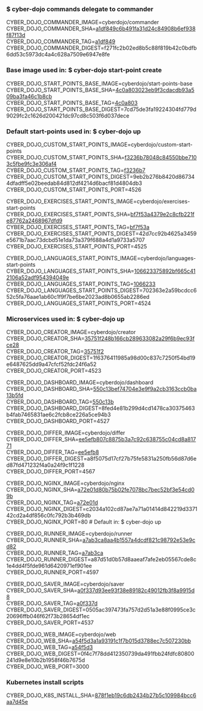 ### $ cyber-dojo commands delegate to commander

CYBER_DOJO_COMMANDER_IMAGE=cyberdojo/commander  
CYBER_DOJO_COMMANDER_SHA=[a1df849c6b491fa31d24c84908b6ef938f87f13d](https://github.com/cyber-dojo/commander/commit/a1df849c6b491fa31d24c84908b6ef938f87f13d)  
CYBER_DOJO_COMMANDER_TAG=[a1df849](https://hub.docker.com/layers/cyberdojo/commander/a1df849/images/sha256-f271fc2b02ed8b5c88f819b42c0bdfb6dd53c5973dc4a4c628a7509e6947e8fe)  
CYBER_DOJO_COMMANDER_DIGEST=f271fc2b02ed8b5c88f819b42c0bdfb6dd53c5973dc4a4c628a7509e6947e8fe  

### Base image used in: $ cyber-dojo start-point create

CYBER_DOJO_START_POINTS_BASE_IMAGE=cyberdojo/start-points-base  
CYBER_DOJO_START_POINTS_BASE_SHA=[4c0a803023eb9f3cdacdb93a509ba3fa46c1b8cb](https://github.com/cyber-dojo/start-points-base/commit/4c0a803023eb9f3cdacdb93a509ba3fa46c1b8cb)  
CYBER_DOJO_START_POINTS_BASE_TAG=[4c0a803](https://hub.docker.com/layers/cyberdojo/start-points-base/4c0a803/images/sha256-7cd75de3fa19224304fd779d9029fc2c1626d200421dc97cd8c503f6d037dece)  
CYBER_DOJO_START_POINTS_BASE_DIGEST=7cd75de3fa19224304fd779d9029fc2c1626d200421dc97cd8c503f6d037dece  

### Default start-points used in: $ cyber-dojo up

CYBER_DOJO_CUSTOM_START_POINTS_IMAGE=cyberdojo/custom-start-points  
CYBER_DOJO_CUSTOM_START_POINTS_SHA=[f3236b78048c84550bbe7103c5fbe9fc3e306af4](https://github.com/cyber-dojo/custom-start-points/commit/f3236b78048c84550bbe7103c5fbe9fc3e306af4)  
CYBER_DOJO_CUSTOM_START_POINTS_TAG=[f3236b7](https://hub.docker.com/layers/cyberdojo/custom-start-points/f3236b7/images/sha256-9eb2b276b8420d867344dfadff5e02beedab84d812df4214d6bacf81d4804db3)  
CYBER_DOJO_CUSTOM_START_POINTS_DIGEST=9eb2b276b8420d867344dfadff5e02beedab84d812df4214d6bacf81d4804db3  
CYBER_DOJO_CUSTOM_START_POINTS_PORT=4526

CYBER_DOJO_EXERCISES_START_POINTS_IMAGE=cyberdojo/exercises-start-points  
CYBER_DOJO_EXERCISES_START_POINTS_SHA=[bf7f53a4379e2c8cfb221fe87762a2468967dfd9](https://github.com/cyber-dojo/exercises-start-points/commit/bf7f53a4379e2c8cfb221fe87762a2468967dfd9)  
CYBER_DOJO_EXERCISES_START_POINTS_TAG=[bf7f53a](https://hub.docker.com/layers/cyberdojo/exercises-start-points/bf7f53a/images/sha256-42d7cc92b4625a3459e5671b7aac73dcbd51e1da73a379f688a4d1a9733a5707)  
CYBER_DOJO_EXERCISES_START_POINTS_DIGEST=42d7cc92b4625a3459e5671b7aac73dcbd51e1da73a379f688a4d1a9733a5707  
CYBER_DOJO_EXERCISES_START_POINTS_PORT=4525

CYBER_DOJO_LANGUAGES_START_POINTS_IMAGE=cyberdojo/languages-start-points  
CYBER_DOJO_LANGUAGES_START_POINTS_SHA=[106623375892bf665c412106a52adf954394049e](https://github.com/cyber-dojo/languages-start-points/commit/106623375892bf665c412106a52adf954394049e)  
CYBER_DOJO_LANGUAGES_START_POINTS_TAG=[1066233](https://hub.docker.com/layers/cyberdojo/languages-start-points/1066233/images/sha256-702363e2a59bcdcc652c5fa76aae1ab60c1f9f7be6be2023ad8b0655ab2286ed)  
CYBER_DOJO_LANGUAGES_START_POINTS_DIGEST=702363e2a59bcdcc652c5fa76aae1ab60c1f9f7be6be2023ad8b0655ab2286ed  
CYBER_DOJO_LANGUAGES_START_POINTS_PORT=4524

### Microservices used in: $ cyber-dojo up

CYBER_DOJO_CREATOR_IMAGE=cyberdojo/creator  
CYBER_DOJO_CREATOR_SHA=[35751f248b166cb289633082a29f6b9ec93fce28](https://github.com/cyber-dojo/creator/commit/35751f248b166cb289633082a29f6b9ec93fce28)  
CYBER_DOJO_CREATOR_TAG=[35751f2](https://hub.docker.com/layers/cyberdojo/creator/35751f2/images/sha256-1f6376411985a98d00c837c7250f54bd19e6487625dd9a47cfcf52fdc24f6a52)  
CYBER_DOJO_CREATOR_DIGEST=1f6376411985a98d00c837c7250f54bd19e6487625dd9a47cfcf52fdc24f6a52  
CYBER_DOJO_CREATOR_PORT=4523

CYBER_DOJO_DASHBOARD_IMAGE=cyberdojo/dashboard  
CYBER_DOJO_DASHBOARD_SHA=[550c13bef74704e3e9f9a2cb3163ccb0ba13b5fd](https://github.com/cyber-dojo/dashboard/commit/550c13bef74704e3e9f9a2cb3163ccb0ba13b5fd)  
CYBER_DOJO_DASHBOARD_TAG=[550c13b](https://hub.docker.com/layers/cyberdojo/dashboard/550c13b/images/sha256-8fed4e81b299d4cd1478ca30375463b4fab7465831ae6c2fcb8ce226a5ce94b3)  
CYBER_DOJO_DASHBOARD_DIGEST=8fed4e81b299d4cd1478ca30375463b4fab7465831ae6c2fcb8ce226a5ce94b3  
CYBER_DOJO_DASHBOARD_PORT=4527

CYBER_DOJO_DIFFER_IMAGE=cyberdojo/differ  
CYBER_DOJO_DIFFER_SHA=[ee5efb807c8875b3a7c92c638755c04cd8a81771](https://github.com/cyber-dojo/differ/commit/ee5efb807c8875b3a7c92c638755c04cd8a81771)  
CYBER_DOJO_DIFFER_TAG=[ee5efb8](https://hub.docker.com/layers/cyberdojo/differ/ee5efb8/images/sha256-a8f5075d17cf27b75fe5831a250fb56d87d6ed87fd471232f4a0a24f9c1f1228)  
CYBER_DOJO_DIFFER_DIGEST=a8f5075d17cf27b75fe5831a250fb56d87d6ed87fd471232f4a0a24f9c1f1228  
CYBER_DOJO_DIFFER_PORT=4567

CYBER_DOJO_NGINX_IMAGE=cyberdojo/nginx  
CYBER_DOJO_NGINX_SHA=[a72e01d80b75b02fe7078bc7bec52bf3e54cd09b](https://github.com/cyber-dojo/nginx/commit/a72e01d80b75b02fe7078bc7bec52bf3e54cd09b)  
CYBER_DOJO_NGINX_TAG=[a72e01d](https://hub.docker.com/layers/cyberdojo/nginx/a72e01d/images/sha256-c2034a102cd87ae7a71a01414d842219d337142cd2a4df856c0fc792b3b469db)  
CYBER_DOJO_NGINX_DIGEST=c2034a102cd87ae7a71a01414d842219d337142cd2a4df856c0fc792b3b469db  
CYBER_DOJO_NGINX_PORT=80 # Default in: $ cyber-dojo up

CYBER_DOJO_RUNNER_IMAGE=cyberdojo/runner  
CYBER_DOJO_RUNNER_SHA=[a7ab3ca8aa4b1557a4dcdf821c98792e53e9cd82](https://github.com/cyber-dojo/runner/commit/a7ab3ca8aa4b1557a4dcdf821c98792e53e9cd82)  
CYBER_DOJO_RUNNER_TAG=[a7ab3ca](https://hub.docker.com/layers/cyberdojo/runner/a7ab3ca/images/sha256-a87d51d0b57d8aaeaf7afe2eb05567cde8c1e4dd4f5fde961d6420971ef901ee)  
CYBER_DOJO_RUNNER_DIGEST=a87d51d0b57d8aaeaf7afe2eb05567cde8c1e4dd4f5fde961d6420971ef901ee  
CYBER_DOJO_RUNNER_PORT=4597

CYBER_DOJO_SAVER_IMAGE=cyberdojo/saver  
CYBER_DOJO_SAVER_SHA=[a0f337d93ee93f38e89182c49012fb3f8a9915d8](https://github.com/cyber-dojo/saver/commit/a0f337d93ee93f38e89182c49012fb3f8a9915d8)  
CYBER_DOJO_SAVER_TAG=[a0f337d](https://hub.docker.com/layers/cyberdojo/saver/a0f337d/images/sha256-0505ac397473fa757d2d51a3e88f0995ce3c20696ffb046f62f73b28654df1ec)  
CYBER_DOJO_SAVER_DIGEST=0505ac397473fa757d2d51a3e88f0995ce3c20696ffb046f62f73b28654df1ec  
CYBER_DOJO_SAVER_PORT=4537

CYBER_DOJO_WEB_IMAGE=cyberdojo/web  
CYBER_DOJO_WEB_SHA=[a54f5d3a1a93191c1f7b015d3788ec7c507230bb](https://github.com/cyber-dojo/web/commit/a54f5d3a1a93191c1f7b015d3788ec7c507230bb)  
CYBER_DOJO_WEB_TAG=[a54f5d3](https://hub.docker.com/layers/cyberdojo/web/a54f5d3/images/sha256-0f4c7f78dd412350739da491fbb24fdfc80800241d9e8e10b2b1958f46b7675d)  
CYBER_DOJO_WEB_DIGEST=0f4c7f78dd412350739da491fbb24fdfc80800241d9e8e10b2b1958f46b7675d  
CYBER_DOJO_WEB_PORT=3000

### Kubernetes install scripts
CYBER_DOJO_K8S_INSTALL_SHA=[878f1eb19c6db2434b27b5c109984bcc6aa7d45e](https://github.com/cyber-dojo/k8s-install/commit/878f1eb19c6db2434b27b5c109984bcc6aa7d45e)  
